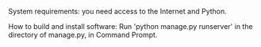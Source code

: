 System requirements: you need access to the Internet and Python.

How to build and install software: Run 'python manage.py runserver' in the directory of manage.py, in Command Prompt.